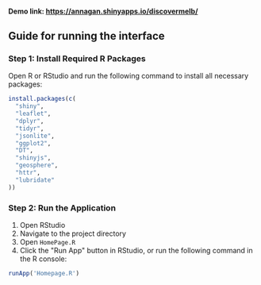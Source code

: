 #### Demo link: https://annagan.shinyapps.io/discovermelb/

## Guide for running the interface

### Step 1: Install Required R Packages

Open R or RStudio and run the following command to install all necessary packages:

```R
install.packages(c(
  "shiny",     
  "leaflet",   
  "dplyr",     
  "tidyr",      
  "jsonlite",   
  "ggplot2",    
  "DT",         
  "shinyjs",    
  "geosphere",  
  "httr",       
  "lubridate"   
))
```

### Step 2: Run the Application

1. Open RStudio
2. Navigate to the project directory
3. Open `HomePage.R`
4. Click the "Run App" button in RStudio, or run the following command in the R console:

```R
runApp('Homepage.R')
```

